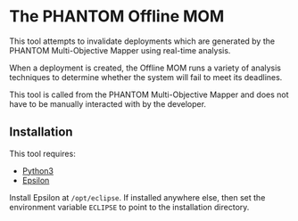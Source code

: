 # The PHANTOM Offline MOM

This tool attempts to invalidate deployments which are generated by the PHANTOM Multi-Objective Mapper using real-time analysis.

When a deployment is created, the Offline MOM runs a variety of analysis techniques to determine whether the system will fail to meet its deadlines.

This tool is called from the PHANTOM Multi-Objective Mapper and does not have to be manually interacted with by the developer.

## Installation

This tool requires:
 * [Python3](https://www.python.org/downloads/)
 * [Epsilon](http://www.eclipse.org/epsilon/download/)

Install Epsilon at `/opt/eclipse`. If installed anywhere else, then set the environment variable `ECLIPSE` to point to the installation directory.
